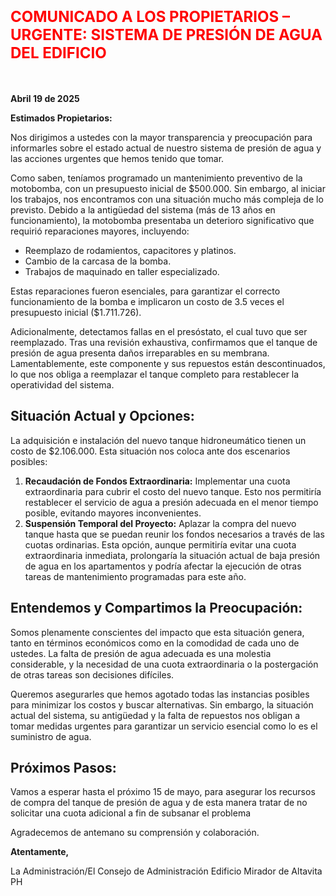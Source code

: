 # <span style="color:red; font-size:24px">COMUNICADO A LOS PROPIETARIOS – URGENTE: SISTEMA DE PRESIÓN DE AGUA DEL EDIFICIO</span>
<br>

**Abril 19 de 2025**

**Estimados Propietarios:**

Nos dirigimos a ustedes con la mayor transparencia y preocupación para informarles sobre el estado actual de nuestro sistema de presión de agua y las acciones urgentes que hemos tenido que tomar.

Como saben, teníamos programado un mantenimiento preventivo de la motobomba, con un presupuesto inicial de $500.000. Sin embargo, al iniciar los trabajos, nos encontramos con una situación mucho más compleja de lo previsto. Debido a la antigüedad del sistema (más de 13 años en funcionamiento), la motobomba presentaba un deterioro significativo que requirió reparaciones mayores, incluyendo:

* Reemplazo de rodamientos, capacitores y platinos.
* Cambio de la carcasa de la bomba.
* Trabajos de maquinado en taller especializado.

Estas reparaciones fueron esenciales, para garantizar el correcto funcionamiento de la bomba e implicaron un costo de 3.5 veces el presupuesto inicial ($1.711.726).

Adicionalmente, detectamos fallas en el presóstato, el cual tuvo que ser reemplazado. Tras una revisión exhaustiva, confirmamos que el tanque de presión de agua presenta daños irreparables en su membrana. Lamentablemente, este componente y sus repuestos están descontinuados, lo que nos obliga a reemplazar el tanque completo para restablecer la operatividad del sistema.

## Situación Actual y Opciones:

La adquisición e instalación del nuevo tanque hidroneumático tienen un costo de $2.106.000. Esta situación nos coloca ante dos escenarios posibles:

1. **Recaudación de Fondos Extraordinaria:** Implementar una cuota extraordinaria para cubrir el costo del nuevo tanque. Esto nos permitiría restablecer el servicio de agua a presión adecuada en el menor tiempo posible, evitando mayores inconvenientes.
2. **Suspensión Temporal del Proyecto:** Aplazar la compra del nuevo tanque hasta que se puedan reunir los fondos necesarios a través de las cuotas ordinarias. Esta opción, aunque permitiría evitar una cuota extraordinaria inmediata, prolongaría la situación actual de baja presión de agua en los apartamentos y podría afectar la ejecución de otras tareas de mantenimiento programadas para este año.

## Entendemos y Compartimos la Preocupación:

Somos plenamente conscientes del impacto que esta situación genera, tanto en términos económicos como en la comodidad de cada uno de ustedes. La falta de presión de agua adecuada es una molestia considerable, y la necesidad de una cuota extraordinaria o la postergación de otras tareas son decisiones difíciles.

Queremos asegurarles que hemos agotado todas las instancias posibles para minimizar los costos y buscar alternativas. Sin embargo, la situación actual del sistema, su antigüedad y la falta de repuestos nos obligan a tomar medidas urgentes para garantizar un servicio esencial como lo es el suministro de agua.

## Próximos Pasos:

Vamos a esperar hasta el próximo 15 de mayo, para asegurar los recursos de compra del tanque de presión de agua y de esta manera tratar de no solicitar una cuota adicional a fin de subsanar el problema

Agradecemos de antemano su comprensión y colaboración.

**Atentamente,**

La Administración/El Consejo de Administración
Edificio Mirador de Altavita PH

